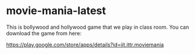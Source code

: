 # movie-mania-latest
This is bollywood and hollywood game that we play in class room. You can download the game from here:

https://play.google.com/store/apps/details?id=iit.ittr.moviemania

